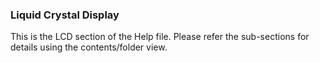 <div class="section">

<div class="titlepage">

<div>

<div>

### <span id="liquid_crystal_display"></span>Liquid Crystal Display

</div>

</div>

</div>

This is the LCD section of the Help file. Please refer the sub-sections
for details using the contents/folder view.

</div>
